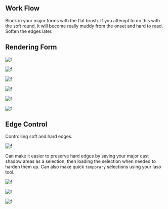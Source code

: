 ## Work Flow

Block in your major forms with the flat brush. If you attempt to do this with the soft round, it will become really muddy from the onset and hard to read. Soften the edges later.

## Rendering Form

![f](https://imgur.com/i5Di39C.png)

![f](https://imgur.com/PHQa1Ax.png)

![f](https://imgur.com/A5P47bA.png)

![f](https://imgur.com/gPLbfeg.png)

![f](https://imgur.com/G09WP6F.png)

![f](https://imgur.com/vaQTjng.png)


## Edge Control

Controlling soft and hard edges. 

![f](https://imgur.com/1hZ1wkG.png)

Can make it easier to preserve hard edges by saving your major cast shadow areas as a selection, then loading the selection when needed to harden them up. Can also make quick `temporary` selections using your laso tool. 

![f](https://imgur.com/bWGrvu0.png)

![f](https://imgur.com/eJvuwl2.png)

![f](https://imgur.com/V5uZITw.png)
